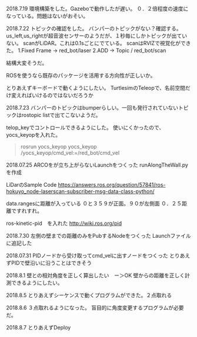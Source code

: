 2018.7.19
環境構築をした。Gazeboで動作したが遅い。
０．２倍程度の速度になっている。問題はないがおそい。

2018.7.22
トピックの確認をした。
バンパーのトピックがない？確認する。
us_left,us_rightが超音波センサーのようだが、１秒毎にしかトピックが出ていない。
scanがLiDAR。これは0.1sごとにでている。
scanはRVIZで視覚化ができた。 
 1.Fixed Frame -> red_bot/laser
 2.ADD  ->  Topic / red_bot/scan

結構大変そうだ。

ROSを使うなら既存のパッケージを活用する方向性が正しいか。

とりあえずキーボードで動くようにしたい。
TurtlesimのTeleopで、名前空間だけ変えればいけるのではないだろうか


2018.7.23
バンパーのトピックはbumperらしい。一回も発行されていないトピックはrostopic listで出てこないようだ。

telop_keyでコントロールできるようにした。
使いにくかったので、yocs_keyopを入れた。

	
> rosrun yocs_keyop yocs_keyop /yocs_keyop/cmd_vel:=/red_bot/cmd_vel

2018.07.25
ARCOをが立ち上がらないLaunchをつくった
runAlongTheWall.pyを作成

LiDarのSample Code
https://answers.ros.org/question/57841/ros-hokuyo_node-laserscan-subscriber-msg-data-class-python/

data.rangesに距離が入っている
０と３５９が正面。９０が左側面
０．２５距離ですれすれ。

ros-kinetic-pid　を入れた
http://wiki.ros.org/pid


2018.7.30
左側の壁までの距離のみをPubするNodeをつくった
Launchファイルに追記した


2018.07.31
PIDノードから受け取ってcmd_velに出すノードをつくった
とりあえずPIDで壁沿いに沿うことはできそう

2018.8.1
壁との相対角度を正しく算出したい　ー＞OK
壁からの距離を正しく計測できるようにしたい。

2018.8.5
とりあえずシーケンスで動くプログラムができた。２点取れる

2018.8.6
３点取れるようになった。
盲目的に角度変更するプログラムが必要だ。

2018.8.7
とりあえずDeploy

